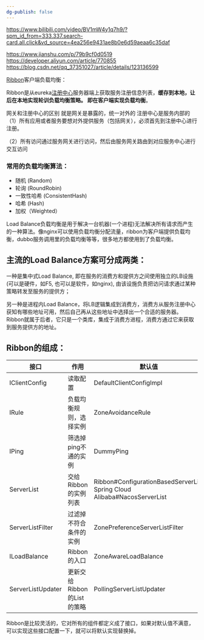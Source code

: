 ```yaml
---
dg-publish: false
---
```


https://www.bilibili.com/video/BV1mW4y1q7h9/?spm_id_from=333.337.search-card.all.click&vd_source=4ea256e9431ae8b0e6d59aeaa6c35daf

https://www.jianshu.com/p/79b9cf0d0519
https://developer.aliyun.com/article/770855
https://blog.csdn.net/qq_37351027/article/details/123136599

[Ribbon](https://so.csdn.net/so/search?q=Ribbon&spm=1001.2101.3001.7020)客户端负载均衡：

Ribbon是从eureka[注册中心](https://so.csdn.net/so/search?q=%E6%B3%A8%E5%86%8C%E4%B8%AD%E5%BF%83&spm=1001.2101.3001.7020)服务器端上获取服务注册信息列表，**缓存到本地，让后在本地实现轮训负载均衡策略。  即在客户端实现负载均衡**。

网关和注册中心的区别  就是网关是暴露的，统一对外的  注册中心是服务内部的
（1）所有应用或者服务要想对外提供服务（包括网关），必须首先到注册中心进行注册。

（2）所有访问通过服务网关进行访问，然后由服务网关路由到对应服务中心进行交互访问

### 常用的负载均衡算法：
-   随机 (Random)
-   轮询 (RoundRobin)
-   一致性哈希 (ConsistentHash)
-   哈希 (Hash)
-   加权（Weighted）

Load Balance负载均衡是用于解决一台机器(一个进程)无法解决所有请求而产生的一种算法。像nginx可以使用负载均衡分配流量，ribbon为客户端提供负载均衡，dubbo服务调用里的负载均衡等等，很多地方都使用到了负载均衡。

  
## 主流的Load Balance方案可分成两类：

一种是集中式Load Balance, 即在服务的消费方和提供方之间使用独立的LB设施(可以是硬件，如F5, 也可以是软件，如nginx), 由该设施负责把访问请求通过某种策略转发至服务的提供方；

另一种是进程内Load Balance，将LB逻辑集成到消费方，消费方从服务注册中心获知有哪些地址可用，然后自己再从这些地址中选择出一个合适的服务器。Ribbon就属于后者，它只是一个类库，集成于消费方进程，消费方通过它来获取到服务提供方的地址。

## Ribbon的组成：

| 接口 | 作用 | 默认值 |
| --- | --- | --- |
| IClientConfig | 读取配置 | DefaultClientConfigImpl |
| IRule | 负载均衡规则，选择实例 | ZoneAvoidanceRule |
| IPing | 筛选掉ping不通的实例 | DummyPing |
| ServerList | 交给Ribbon的实例列表 | Ribbon#ConfigurationBasedServerList Spring Cloud Alibaba#NacosServerList |
| ServerListFilter | 过滤掉不符合条件的实例 | ZonePreferenceServerListFilter |
| ILoadBalance | Ribbon的入口 | ZoneAwareLoadBalance |
| ServerListUpdater | 更新交给Ribbon的List的策略 | PollingServerListUpdater |

Ribbon是比较灵活的，它对所有的组件都定义成了接口，如果对默认值不满意，可以实现这些接口配置一下，就可以将默认实现替换掉。

